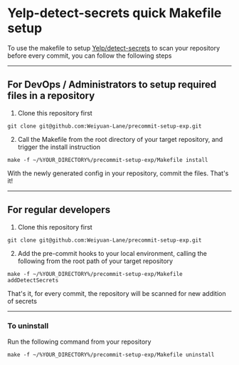 # Yelp-detect-secrets quick Makefile setup

To use the makefile to setup [Yelp/detect-secrets](https://github.com/Yelp/detect-secrets) to scan your repository before every commit, you can follow the following steps

----

## For DevOps / Administrators to setup required files in a repository

1. Clone this repository first
```
git clone git@github.com:Weiyuan-Lane/precommit-setup-exp.git
```

2. Call the Makefile from the root directory of your target repository, and trigger the install instruction
```
make -f ~/%YOUR_DIRECTORY%/precommit-setup-exp/Makefile install
```

With the newly generated config in your repository, commit the files. That's it!

----

## For regular developers

1. Clone this repository first
```
git clone git@github.com:Weiyuan-Lane/precommit-setup-exp.git
```

2. Add the pre-commit hooks to your local environment, calling the following from the root path of your target repository
```
make -f ~/%YOUR_DIRECTORY%/precommit-setup-exp/Makefile addDetectSecrets
```

That's it, for every commit, the repository will be scanned for new addition of secrets

----

### To uninstall

Run the following command from your repository
```
make -f ~/%YOUR_DIRECTORY%/precommit-setup-exp/Makefile uninstall
```

